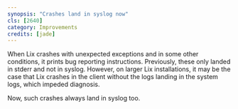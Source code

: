 ```yaml
---
synopsis: "Crashes land in syslog now"
cls: [2640]
category: Improvements
credits: [jade]
---
```


When Lix crashes with unexpected exceptions and in some other conditions, it prints bug reporting instructions.
Previously, these only landed in stderr and not in syslog.
However, on larger Lix installations, it may be the case that Lix crashes in the client without the logs landing in the system logs, which impeded diagnosis.

Now, such crashes always land in syslog too.
